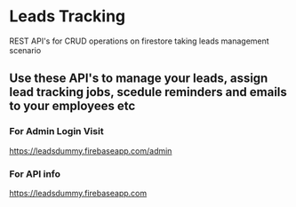 # Leads Tracking
REST API's for CRUD operations on firestore taking leads management scenario

## Use these API's to manage your leads, assign lead tracking jobs, scedule reminders and emails to your employees etc

### For Admin Login Visit
https://leadsdummy.firebaseapp.com/admin

### For API info 
https://leadsdummy.firebaseapp.com
